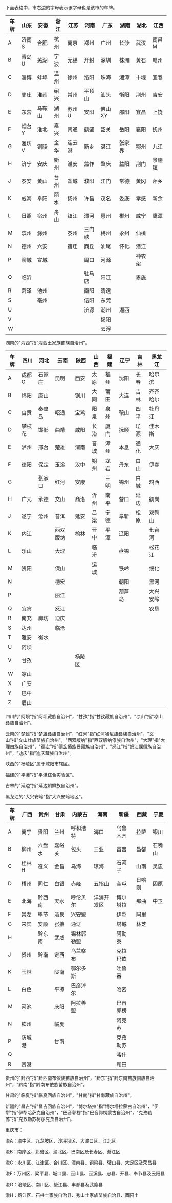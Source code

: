 下面表格中，市右边的字母表示该字母也是该市的车牌。

| 车牌 | 山东  | 安徽   | 浙江 | 江苏   | 河南   | 广东   | 湖南   | 湖北   | 江西   |
| ---- | ----- | ------ | ---- | ------ | ------ | ------ | ------ | ------ | ------ |
| A    | 济南S | 合肥   | 杭州 | 南京   | 郑州   | 广州   | 长沙   | 武汉   | 南昌M  |
| B    | 青岛U | 芜湖   | 宁波 | 无锡   | 开封   | 深圳   | 株洲   | 黄石   | 赣州   |
| C    | 淄博  | 蚌埠   | 温州 | 徐州   | 洛阳   | 珠海   | 湘潭   | 十堰   | 宜春   |
| D    | 枣庄  | 淮南   | 绍兴 | 常州   | 平顶山 | 汕头   | 衡阳   | 荆州   | 吉安   |
| E    | 东营  | 马鞍山 | 湖州 | 苏州U  | 安阳   | 佛山XY | 邵阳   | 宜昌   | 上饶   |
| F    | 烟台Y | 淮北   | 嘉兴 | 南通   | 鹤壁   | 韶关   | 岳阳   | 襄阳   | 抚州   |
| G    | 潍坊V | 铜陵   | 金华 | 连云港 | 新乡   | 湛江   | 张家界 | 鄂州   | 九江   |
| H    | 济宁  | 安庆   | 衢州 | 淮安   | 焦作   | 肇庆   | 益阳   | 荆门   | 景德镇 |
| J    | 泰安  | 黄山   | 台州 | 盐城   | 濮阳   | 江门   | 常德   | 黄冈   | 萍乡   |
| K    | 威海  | 阜阳   | 丽水 | 扬州   | 许昌   | 茂名   | 娄底   | 孝感   | 新余   |
| L    | 日照  | 宿州   | 舟山 | 镇江   | 漯河   | 惠州   | 郴州   | 咸宁   | 鹰潭   |
| M    | 滨州  | 滁州   |      | 泰州   | 三门峡 | 梅州   | 永州   | 仙桃   |        |
| N    | 德州  | 六安   |      | 宿迁   | 商丘   | 汕尾   | 怀化   | 潜江   |        |
| P    | 聊城  | 宣城   |      |        | 周口   | 河源   |        | 神农架 |        |
| Q    | 临沂  |        |      |        | 驻马店 | 阳江   |        | 恩施   |        |
| R    | 菏泽  | 池州   |      |        | 南阳   | 清远   |        |        |        |
| S    |       | 亳州   |      |        | 信阳   | 东莞   |        |        |        |
| U    |       |        |      |        | 济源   | 潮州   | 湘西   |        |        |
| V    |       |        |      |        |        | 揭阳   |        |        |        |
| W    |       |        |      |        |        | 云浮   |        |        |        |

湖南的"湘西"指“湘西土家族苗族自治州”。

| 车牌 | 四川   | 河北   | 云南     | 陕西   | 山西 | 福建 | 辽宁   | 吉林 | 黑龙江   |
| ---- | ------ | ------ | -------- | ------ | ---- | ---- | ------ | ---- | -------- |
| A    | 成都G  | 石家庄 | 昆明     | 西安   | 太原 | 福州 | 沈阳   | 长春 | 哈尔滨   |
| B    | 绵阳   | 唐山   |          | 铜川   | 大同 | 莆田 | 大连   | 吉林 | 齐齐哈尔 |
| C    | 自贡   | 秦皇岛 | 昭通     | 宝鸡   | 阳泉 | 泉州 | 鞍山   | 四平 | 牡丹江   |
| D    | 攀枝花 | 邯郸   | 曲靖     | 咸阳   | 长治 | 厦门 | 抚顺   | 辽源 | 佳木斯   |
| E    | 泸州   | 邢台   | 楚雄     | 渭南   | 晋城 | 漳州 | 本息   | 通化 | 大庆     |
| F    | 德阳   | 保定   | 玉溪     | 汉中   | 朔州 | 龙岩 | 丹东   | 白山 | 伊春     |
| G    |        | 张家口 | 红河     | 安康   |      | 三明 | 锦州   | 白城 | 鸡西     |
| H    | 广元   | 承德   | 文山     | 商洛   | 沂州 | 南平 | 营口   | 延边 | 鹤岗     |
| J    | 遂宁   | 沧州   | 普洱     | 延安   | 吕梁 | 宁德 | 阜新   | 松原 | 双鸭山   |
| K    | 内江   |        | 西双版纳 | 榆林   | 晋中 | 平潭 | 辽阳   |      | 七台河   |
| L    | 乐山   |        | 大理     |        | 临汾 |      | 盘锦   |      | 松花江   |
| M    | 资阳   |        | 保山     |        | 运城 |      | 铁岭   |      | 绥化     |
| N    |        |        | 德宏     |        |      |      | 朝阳   |      | 黑河     |
| P    |        |        | 丽江     |        |      |      | 葫芦岛 |      | 大兴安岭 |
| Q    | 宜宾   |        | 怒江     |        |      |      |        |      | 农垦     |
| R    | 南充   | 廊坊   | 迪庆     |        |      |      |        |      |          |
| S    | 达州   |        | 临沧     |        |      |      |        |      |          |
| T    | 雅安   | 衡水   |          |        |      |      |        |      |          |
| U    | 阿坝   |        |          |        |      |      |        |      |          |
| V    | 甘孜   |        |          | 杨陵区 |      |      |        |      |          |
| W    | 凉山   |        |          |        |      |      |        |      |          |
| X    | 广安   |        |          |        |      |      |        |      |          |
| Y    | 巴中   |        |          |        |      |      |        |      |          |
| Z    | 眉山   |        |          |        |      |      |        |      |          |

四川的"阿坝"指"阿坝藏族自治州"，"甘孜"指"甘孜藏族自治州"，"凉山"指"凉山彝族自治州"。

云南的"楚雄"指“楚雄彝族自治州”，"红河"指"红河哈尼族彝族自治州"，"文山"指"文山壮族苗族自治州"，"西双版纳"指"西双版纳傣族自治州"，"大理"指"大理白族自治州"，"德宏"指"德宏傣族景颇族自治州"，"怒江"指"怒江傈僳族自治州"，"迪庆"指"迪庆藏族自治州"。

陕西的"杨陵区"属于咸阳市辖区。

福建的"平潭"指"平潭综合实验区"。

吉林的"延边"指"延边朝鲜族自治州"。

黑龙江的"大兴安岭"指"大兴安岭地区"。

| 车牌 | 广西   | 贵州   | 甘肃   | 内蒙古     | 海南       | 新疆     | 西藏   | 宁夏   |
| ---- | ------ | ------ | ------ | ---------- | ---------- | -------- | ------ | ------ |
| A    | 南宁   | 贵阳   | 兰州   | 呼和浩特   | 海口       | 乌鲁木齐 | 拉萨   | 银川   |
| B    | 柳州   | 六盘水 | 嘉峪关 | 包头       | 三亚       | 昌吉     | 昌都   | 石嘴山 |
| C    | 桂林H  | 遵义   | 金昌   | 乌海       | 琼海       | 石河子   | 山南   | 吴忠   |
| D    | 梧州   | 同仁   | 白银   | 赤峰       | 五指山     | 奎屯     | 日喀则 | 固原   |
| E    | 北海   | 黔西南 | 天水   | 呼伦贝尔   | 洋浦开发区 | 博尔塔拉 | 那曲   | 中卫   |
| F    | 崇左   | 毕节   | 酒泉   | 兴安盟     |            | 伊犁     | 阿里   |        |
| G    | 来宾   | 安顺   | 张掖   | 通辽       |            | 塔城     | 林芝   |        |
| H    |        | 黔东南 | 武威   | 锡林郭勒盟 |            | 阿勒泰   |        |        |
| J    | 贺州   | 黔南   | 定西   | 乌兰察布   |            | 克拉玛依 |        |        |
| K    | 玉林   |        | 陇南   | 鄂尔多斯   |            | 吐鲁番   |        |        |
| L    | 白色   |        | 平凉   | 巴彦淖尔   |            | 哈密     |        |        |
| M    | 河池   |        | 庆阳   | 阿拉善盟   |            | 巴音郭楞 |        |        |
| N    | 钦州   |        | 临夏   |            |            | 阿克苏   |        |        |
| P    | 防城港 |        | 甘南   |            |            | 克孜勒苏 |        |        |
| Q    |        |        |        |            |            | 喀什     |        |        |
| R    | 贵港   |        |        |            |            | 和田     |        |        |

贵州的"黔西"指"黔西南布依族苗族自治州"，"黔东"指"黔东南苗族侗族自治州"，"黔南"指"黔南布依族苗族自治州"。

甘肃的"临夏"指"临夏回族自治州"，"甘南"指"甘南藏族自治州"。

新疆的"昌吉"指"昌吉回族自治州"，"博尔塔拉"指"博尔塔拉蒙古自治州"，"伊犁"指"伊犁哈萨克自治州"，"巴音郭楞"指"巴音郭楞蒙古自治州"，"克孜勒苏"指"克孜勒苏柯尔克孜自治州"。

重庆市：

渝A：渝中区、九龙坡区、沙坪坝区、大渡口区、江北区

渝B：南岸区、北碚区、渝北区、巴南区及长寿区、綦江区

渝C：永川区、江津区、合川区、潼南县、铜梁县、璧山县、大足区及荣昌县

渝F：万州区、梁平县、城口县、巫山县、巫溪县、忠县、开县、奉节县及云阳县

渝G：涪陵区、南川区、垫江县、丰都县及武隆县

渝H：黔江区、石柱土家族自治县、秀山土家族苗族自治县、酉阳土

